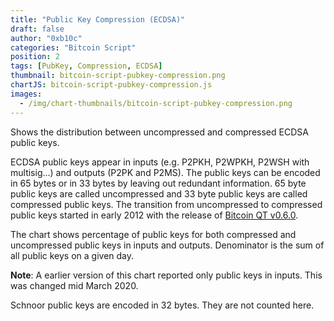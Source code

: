 ```yaml
---
title: "Public Key Compression (ECDSA)"
draft: false
author: "0xb10c"
categories: "Bitcoin Script"
position: 2
tags: [PubKey, Compression, ECDSA]
thumbnail: bitcoin-script-pubkey-compression.png
chartJS: bitcoin-script-pubkey-compression.js
images:
  - /img/chart-thumbnails/bitcoin-script-pubkey-compression.png
---
```


Shows the distribution between uncompressed and compressed ECDSA public keys.
<!--more-->

ECDSA public keys appear in inputs (e.g. P2PKH, P2WPKH, P2WSH with multisig...) and outputs (P2PK and P2MS).
The public keys can be encoded in 65 bytes or in 33 bytes by leaving out redundant information.
65 byte public keys are called uncompressed and 33 byte public keys are called compressed public keys.
The transition from uncompressed to compressed public keys started in early 2012 with the release of [Bitcoin QT v0.6.0](https://bitcoin.org/en/release/v0.6.0).

The chart shows percentage of public keys for both compressed and uncompressed public keys in inputs and outputs.
Denominator is the sum of all public keys on a given day.

**Note**: A earlier version of this chart reported only public keys in inputs. This was changed mid March 2020.

Schnoor public keys are encoded in 32 bytes. They are not counted here.
